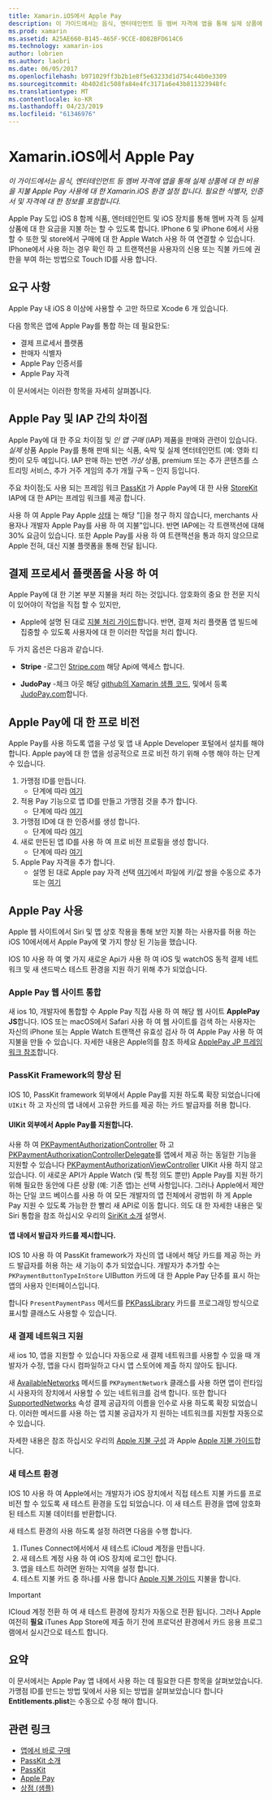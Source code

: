 ```yaml
---
title: Xamarin.iOS에서 Apple Pay
description: 이 가이드에서는 음식, 엔터테인먼트 등 멤버 자격에 앱을 통해 실제 상품에 대 한 비용을 지불 Apple Pay 사용에 대 한 Xamarin.iOS 환경 설정 합니다. 필요한 식별자, 인증서 및 자격에 대 한 정보를 포함합니다.
ms.prod: xamarin
ms.assetid: A25AE660-B145-465F-9CCE-8D82BFD614C6
ms.technology: xamarin-ios
author: lobrien
ms.author: laobri
ms.date: 06/05/2017
ms.openlocfilehash: b971029ff3b2b1e8f5e63233d1d754c44b0e3309
ms.sourcegitcommit: 4b402d1c508fa84e4fc3171a6e43b811323948fc
ms.translationtype: MT
ms.contentlocale: ko-KR
ms.lasthandoff: 04/23/2019
ms.locfileid: "61346976"
---
```

# <a name="apple-pay-in-xamarinios"></a>Xamarin.iOS에서 Apple Pay

_이 가이드에서는 음식, 엔터테인먼트 등 멤버 자격에 앱을 통해 실제 상품에 대 한 비용을 지불 Apple Pay 사용에 대 한 Xamarin.iOS 환경 설정 합니다. 필요한 식별자, 인증서 및 자격에 대 한 정보를 포함합니다._

Apple Pay 도입 iOS 8 함께 식품, 엔터테인먼트 및 iOS 장치를 통해 멤버 자격 등 실제 상품에 대 한 요금을 지불 하는 할 수 있도록 합니다. IPhone 6 및 iPhone 6에서 사용할 수 또한 및 store에서 구매에 대 한 Apple Watch 사용 하 여 연결할 수 있습니다. IPhone에서 사용 하는 경우 확인 하 고 트랜잭션을 사용자의 신용 또는 직불 카드에 권한을 부여 하는 방법으로 Touch ID를 사용 합니다.

## <a name="requirements"></a>요구 사항

Apple Pay 내 iOS 8 이상에 사용할 수 고만 하므로 Xcode 6 개 있습니다.

다음 항목은 앱에 Apple Pay를 통합 하는 데 필요한도:

 - 결제 프로세서 플랫폼
 - 판매자 식별자
 - Apple Pay 인증서를
 - Apple Pay 자격

이 문서에서는 이러한 항목을 자세히 살펴봅니다.

## <a name="differences-between-apple-pay-and-iap"></a>Apple Pay 및 IAP 간의 차이점

Apple Pay에 대 한 주요 차이점 및 *인 앱 구매* (IAP) 제품을 판매와 관련이 있습니다. *실제* 상품 Apple Pay를 통해 판매 되는 식품, 숙박 및 실제 엔터테인먼트 (예: 영화 티켓)이 모두 예입니다. IAP 판매 하는 반면 *가상* 상품, premium 또는 추가 콘텐츠를 스트리밍 서비스, 추가 거주 게임의 추가 개월 구독 – 인지 등입니다.

주요 차이점;도 사용 되는 프레임 워크 [PassKit](https://developer.apple.com/library/ios/documentation/PassKit/Reference/PKPaymentAuthorizationViewController_Ref/) 가 Apple Pay에 대 한 사용 [StoreKit](https://developer.apple.com/library/ios/documentation/PassKit/Reference/PKPaymentAuthorizationViewController_Ref/) IAP에 대 한 API는 프레임 워크를 제공 합니다.

사용 하 여 Apple Pay Apple [상태](https://developer.apple.com/apple-pay/Getting-Started-with-Apple-Pay.pdf) 는 해당 "[]을 청구 하지 않습니다, merchants 사용자나 개발자 Apple Pay를 사용 하 여 지불"입니다. 반면 IAP에는 각 트랜잭션에 대해 30% 요금이 있습니다. 또한 Apple Pay를 사용 하 여 트랜잭션을 통과 하지 않으므로 Apple 전혀, 대신 지불 플랫폼을 통해 전달 됩니다.

## <a name="using-a-payment-processor-platform"></a>결제 프로세서 플랫폼을 사용 하 여

Apple Pay에 대 한 기본 부분 지불을 처리 하는 것입니다. 암호화의 중요 한 전문 지식이 있어야이 작업을 직접 할 수 있지만,
- Apple에 설명 된 대로 [지불 처리 가이드](https://developer.apple.com/library/ios/ApplePay_Guide/ProcessPayment.html)합니다.
반면, 결제 처리 플랫폼 앱 빌드에 집중할 수 있도록 사용자에 대 한 이러한 작업을 처리 합니다.

두 가지 옵션은 다음과 같습니다.

- **Stripe** -로그인 [Stripe.com](https://stripe.com/) 해당 Api에 액세스 합니다.

- **JudoPay** -체크 아웃 해당 [github의 Xamarin 샘플 코드](https://github.com/Judopay/Xamarin-Sample-App), 및에서 등록 [JudoPay.com](https://www.judopay.com/)합니다.

## <a name="provisioning-for-apple-pay"></a>Apple Pay에 대 한 프로 비전

Apple Pay를 사용 하도록 앱을 구성 및 앱 내 Apple Developer 포털에서 설치를 해야 합니다. Apple pay에 대 한 앱을 성공적으로 프로 비전 하기 위해 수행 해야 하는 단계 수 있습니다.

1. 가맹점 ID를 만듭니다.
    - 단계에 따라 [여기](~/ios/deploy-test/provisioning/capabilities/apple-pay-capabilities.md#merchantid)
2. 적용 Pay 기능으로 앱 ID를 만들고 가맹점 것을 추가 합니다.
    - 단계에 따라 [여기](~/ios/deploy-test/provisioning/capabilities/apple-pay-capabilities.md#appid)
3. 가맹점 ID에 대 한 인증서를 생성 합니다.
    - 단계에 따라 [여기](~/ios/deploy-test/provisioning/capabilities/apple-pay-capabilities.md#certificate)
4. 새로 만든된 앱 ID를 사용 하 여 프로 비전 프로필을 생성 합니다.
    - 단계에 따라 [여기](~/ios/get-started/installation/device-provisioning/manual-provisioning.md#provisioning)
5. Apple Pay 자격을 추가 합니다.
    - 설명 된 대로 Apple pay 자격 선택 [여기](~/ios/deploy-test/provisioning/entitlements.md)에서 파일에 키/값 쌍을 수동으로 추가 또는 [여기](~/ios/deploy-test/provisioning/entitlements.md)

## <a name="working-with-apple-pay"></a>Apple Pay 사용

Apple 웹 사이트에서 Siri 및 맵 상호 작용을 통해 보안 지불 하는 사용자를 허용 하는 iOS 10에서에서 Apple Pay에 몇 가지 향상 된 기능을 했습니다.

IOS 10 사용 하 여 몇 가지 새로운 Api가 사용 하 여 iOS 및 watchOS 동적 결제 네트워크 및 새 샌드박스 테스트 환경을 지원 하기 위해 추가 되었습니다.

### <a name="apple-pay-website-integration"></a>Apple Pay 웹 사이트 통합

새 ios 10, 개발자에 통합할 수 Apple Pay 직접 사용 하 여 해당 웹 사이트 **ApplePay JS**합니다. IOS 또는 macOS에서 Safari 사용 하 여 웹 사이트를 검색 하는 사용자는 자신의 iPhone 또는 Apple Watch 트랜잭션 유효성 검사 하 여 Apple Pay 사용 하 여 지불을 만들 수 있습니다. 자세한 내용은 Apple의를 참조 하세요 [ApplePay JP 프레임 워크 참조](https://developer.apple.com/reference/applepayjs)합니다.

### <a name="passkit-framework-enhancements"></a>PassKit Framework의 향상 된

IOS 10, PassKit framework 외부에서 Apple Pay를 지원 하도록 확장 되었습니다에 `UIKit` 하 고 자신의 앱 내에서 고유한 카드를 제공 하는 카드 발급자를 허용 합니다.


#### <a name="supporting-apple-pay-outside-of-uikit"></a>UIKit 외부에서 Apple Pay를 지원합니다.

사용 하 여 [PKPaymentAuthorizationController](https://developer.apple.com/reference/passkit/pkpaymentauthorizationcontroller) 하 고 [PKPaymentAuthorixationControllerDelegate](https://developer.apple.com/reference/passkit/pkpaymentauthorizationcontrollerdelegate)를 앱에서 제공 하는 동일한 기능을 지원할 수 있습니다 [ PKPaymentAuthorizationViewController](https://developer.apple.com/reference/passkit/pkpaymentauthorizationviewcontroller) UIKit 사용 하지 않고 있습니다. 이 새로운 API가 Apple Watch (및 특정 의도 뿐만) Apple Pay를 지원 하기 위해 필요한 동안에 다른 상황 (예: 기존 앱)는 선택 사항입니다. 그러나 Apple에서 제안 하는 단일 코드 베이스를 사용 하 여 모든 개발자의 앱 전체에서 광범위 하 게 Apple Pay 지원 수 있도록 가능한 한 빨리 새 API로 이동 합니다. 의도 대 한 자세한 내용은 및 Siri 통합을 참조 하십시오 우리의 [SiriKit 소개](~/ios/platform/sirikit/index.md) 설명서.

#### <a name="presenting-issuer-cards-from-within-apps"></a>앱 내에서 발급자 카드를 제시합니다.

IOS 10 사용 하 여 PassKit framework가 자신의 앱 내에서 해당 카드를 제공 하는 카드 발급자를 허용 하는 새 기능이 추가 되었습니다. 개발자가 추가할 수는 `PKPaymentButtonTypeInStore` UIButton 카드에 대 한 Apple Pay 단추를 표시 하는 앱의 사용자 인터페이스입니다.

합니다 `PresentPaymentPass` 메서드를 [PKPassLibrary](https://developer.apple.com/reference/passkit/pkpasslibrary) 카드를 프로그래밍 방식으로 표시할 클래스도 사용할 수 있습니다.

### <a name="new-payment-network-support"></a>새 결제 네트워크 지원

새 ios 10, 앱을 지원할 수 있습니다 자동으로 새 결제 네트워크를 사용할 수 있을 때 개발자가 수정, 앱을 다시 컴파일하고 다시 앱 스토어에 제출 하지 않아도 됩니다.

새 [AvailableNetworks](https://developer.apple.com/reference/passkit/pkpaymentrequest/1833288-availablenetworks) 메서드를 `PKPaymentNetwork` 클래스를 사용 하면 앱이 런타임 시 사용자의 장치에서 사용할 수 있는 네트워크를 검색 합니다. 또한 합니다 [SupportedNetworks](https://developer.apple.com/reference/passkit/pkpaymentrequest/1619329-supportednetworks) 속성 결제 공급자의 이름을 인수로 사용 하도록 확장 되었습니다. 이러한 메서드를 사용 하는 앱 지불 공급자가 지 원하는 네트워크를 지원할 자동으로 수 있습니다.

자세한 내용은 참조 하십시오 우리의 [Apple 지불 구성](~/ios/platform/apple-pay.md) 과 Apple [Apple 지불 가이드](https://developer.apple.com/apple-pay/)합니다.

### <a name="new-testing-environment"></a>새 테스트 환경

IOS 10 사용 하 여 Apple에서는 개발자가 iOS 장치에서 직접 테스트 지불 카드를 프로 비전 할 수 있도록 새 테스트 환경을 도입 되었습니다. 이 새 테스트 환경을 앱에 암호화 된 테스트 지불 데이터를 반환합니다.

새 테스트 환경의 사용 하도록 설정 하려면 다음을 수행 합니다.

1. ITunes Connect에서에서 새 테스트 iCloud 계정을 만듭니다.
2. 새 테스트 계정 사용 하 여 iOS 장치에 로그인 합니다.
3. 앱을 테스트 하려면 원하는 지역을 설정 합니다.
4. 테스트 지불 카드 중 하나를 사용 합니다 [Apple 지불 가이드](https://developer.apple.com/apple-pay/) 지불을 합니다.

> [!IMPORTANT]
> ICloud 계정 전환 하 여 새 테스트 환경에 장치가 자동으로 전환 됩니다. 그러나 Apple 여전히 **필요** iTunes App Store에 제출 하기 전에 프로덕션 환경에서 카드 응용 프로그램에서 실시간으로 테스트 합니다.

## <a name="summary"></a>요약

이 문서에서는 Apple Pay 앱 내에서 사용 하는 데 필요한 다른 항목을 살펴보았습니다. 가맹점 ID를 만드는 방법 및에서 사용 되는 방법을 살펴보았습니다 합니다 **Entitlements.plist**는 수동으로 수정 해야 합니다.

## <a name="related-links"></a>관련 링크

- [앱에서 바로 구매](~/ios/platform/in-app-purchasing/index.md)
- [PassKit 소개](~/ios/platform/passkit.md)
- [PassKit](https://developer.apple.com/library/ios/documentation/PassKit/Reference/PKPaymentAuthorizationViewController_Ref/)
- [Apple Pay](https://developer.apple.com/apple-pay/)
- [상점 (샘플)](https://developer.xamarin.com/samples/monotouch/ios9/Emporium/)
